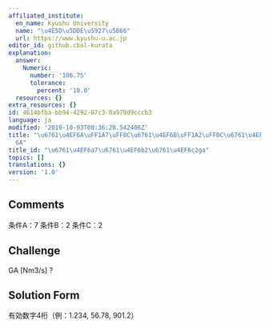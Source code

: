 ```yaml
---
affiliated_institute:
  en_name: Kyushu University
  name: "\u4E5D\u5DDE\u5927\u5B66"
  url: https://www.kyushu-u.ac.jp
editor_id: github.cbal-kurata
explanation:
  answer:
    Numeric:
      number: '106.75'
      tolerance:
        percent: '10.0'
  resources: {}
extra_resources: {}
id: 4614bfba-bb94-4292-87c3-0a979d9cccb3
language: ja
modified: '2019-10-03T08:36:28.542406Z'
title: "\u6761\u4EF6A\uFF1A7\uFF0C\u6761\u4EF6B\uFF1A2\uFF0C\u6761\u4EF6C\uFF1A2\uFF0C\
  GA"
title_id: "\u6761\u4EF6a7\u6761\u4EF6b2\u6761\u4EF6c2ga"
topics: []
translations: {}
version: '1.0'
---
```


## Comments
条件A：7
条件B：2
条件C：2

## Challenge
GA [Nm3/s] ?

## Solution Form
有効数字4桁（例：1.234,  56.78,  901.2）




